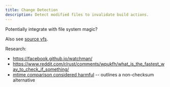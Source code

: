 ```yaml
---
title: Change Detection
description: Detect modified files to invalidate build actions.
---
```


Potentially integrate with file system magic?

Also see [source vfs](/zack/components/source_vfs/).

Research:

- https://facebook.github.io/watchman/
- https://www.reddit.com/r/rust/comments/wpukfh/what_is_the_fastest_way_to_check_if_something/
- [mtime comparison considered harmful](https://apenwarr.ca/log/20181113) -- outlines a non-checksum 
  alternative
